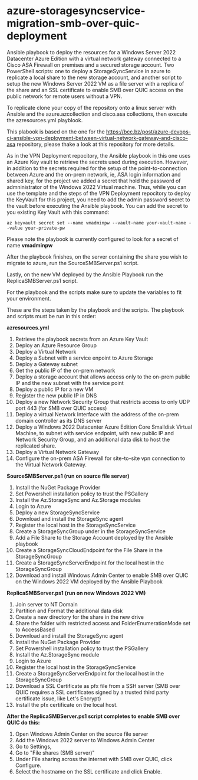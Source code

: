 # azure-storagesyncservice-migration-smb-over-quic-deployment
Ansible playbook to deploy the resources for a Windows Server 2022 Datacenter Azure Edition with a virtual network gateway connected to a Cisco ASA Firewall on premises and a secured storage account.  Two PowerShell scripts: one to deploy a StorageSyncService in azure to replicate a local share to the new storage account, and another script to setup the new Windows Server 2022 VM as a file server with a replica of the share and an SSL certificate to enable SMB over QUIC access on the public network for remote users without a VPN. 

To replicate clone your copy of the repository onto a linux server with Ansible and the azure.azcollection and cisco.asa collections, then execute the azresources.yml playblook.

This plabook is based on the one for the https://bcc.bz/post/azure-devops-ci-ansible-vpn-deployment-between-virtual-network-gateway-and-cisco-asa repository, please thake a look at this repository for more details. 

As in the VPN Deployment repocitory, the Ansible playbook in this one uses an Azure Key vault to retrieve the secrets used during execution.  However, in addition to the secrets required for the setup of the point-to-connection between Azure and the on-prem network, ie, ASA login information and shared key, for the project we added a secret that hold the password of admninistrator of the Windows 2022 Virtual machine.  Thus, while you can use the template and the steps of the VPN Deployment repocitory to deploy the KeyVault for this project, you need to add the admin password secret to the vault before executing the Ansible playbook.  You can add the secret to you existing Key Vault with this command:

`az keyvault secret set --name vmadminpw --vault-name your-vault-name --value your-private-pw`

Please note the playbook is currently configured to look for a secret of name __vmadminpw__

After the playbook finishes, on the server containing the share you wish to migrate to azure, run the SourceSMBServer.ps1 script.

Lastly, on the new VM deployed by the Ansible Playbook run the ReplicaSMBServer.ps1 script.

For the playbook and the scripts make sure to update the variables to fit your environment.

These are the steps taken by the playbook and the scripts.  The playbook and scripts must be run in this order:

__azresources.yml__

1.  Retrieve the playbook secrets from an Azure Key Vault
2.  Deploy an Azure Resource Group
3.  Deploy a Virtual Network
4.  Deploy a Subnet with a service enpoint to Azure Storage
5.  Deploy a Gateway subnet
6.  Get the public IP of the on-prem network
7.  Deploy a storage account that allows access only to the on-prem public IP and the new subnet with the service point
8.  Deploy a public IP for a new VM
9.  Register the new public IP in DNS
10.  Deploy a new Network Security Group that restricts access to only UDP port 443 (for SMB over QUIC access)
11.  Deploy a virtual Network Interface with the address of the on-prem domain controller as its DNS server
12.  Deploy a Windows 2022 Datacenter Azure Edition Core Smalldisk Virtual Machine, to subnet with service endpoint, with new public IP and Network Security Group, and an additional data disk to host the replicated share.
13.  Deploy a Virtual Network Gateway
14.  Configure the on-prem ASA Firewall for site-to-site vpn connection to the Virtual Network Gateway.

__SourceSMBServer.ps1 (run on source file server)__

1.  Install the NuGet Package Provider
2.  Set Powershell installation policy to trust the PSGallery
3.  Install the Az.StorageSync and Az.Storage modules
4.  Login to Azure
5.  Deploy a new StorageSyncService
6.  Download and install the StorageSync agent
7.  Register the local host in the StorageSyncService
8.  Create a StorageSyncGroup under in the StorageSyncService
9.  Add a File Share to the Storage Account deployed by the Ansible playbook
10.  Create a StorageSyncCloudEndpoint for the File Share in the StorageSyncGroup
11.  Create a StorageSyncServerEndpoint for the local host in the StorageSyncGroup
12.  Download and install Windows Admin Center to enable SMB over QUIC on the Windows 2022 VM deployed by the Ansible Playbook

__ReplicaSMBServer.ps1 (run on new Windows 2022 VM)__

1. Join server to NT Domain
2. Partition and Format the additional data disk
3. Create a new directory for the share in the new drive
4. Share the folder with restricted access and FolderEnumerationMode set to AccessBased
5. Download and install the StorageSync agent
6. Install the NuGet Package Provider
7. Set Powershell installation policy to trust the PSGallery
8. Install the Az.StorageSync module
9. Login to Azure
10. Register the local host in the StorageSyncService
11. Create a StorageSyncServerEndpoint for the local host in the StorageSyncGroup
12. Download a SSL Certificate as pfx file from a SSH server (SMB over QUIC requires a SSL certificates signed by a trusted third party certificate issue, like Let's Encrypt)
13. Install the pfx certificate on the local host.

__After the ReplicaSMBServer.ps1 script completes to enable SMB over QUIC do this:__

1.  Open Windows Admin Center on the source file server
2.  Add the Windows 2022 server to Windows Admin Center
3.  Go to Settings,
4.  Go to "File shares (SMB server)"
5.  Under File sharing across the internet with SMB over QUIC, click Configure.
6.  Select the hostname on the SSL certificate and click Enable.
